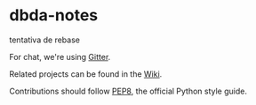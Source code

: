 # dbda-notes

tentativa de rebase

For chat, we're using [Gitter](https://gitter.im/PyDBDA/Lobby).

Related projects can be found in the [Wiki](https://github.com/PyDBDA/dbda-notes/wiki).

Contributions should follow [PEP8](https://www.python.org/dev/peps/pep-0008/), the official Python style guide.
